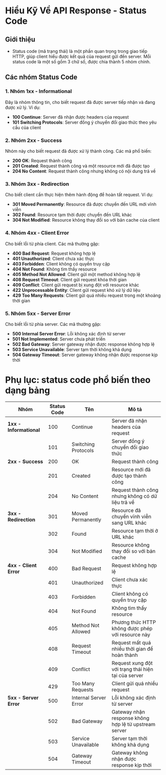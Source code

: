 # Hiểu Kỹ Về API Response - Status Code

## Giới thiệu
- Status code (mã trạng thái) là một phần quan trọng trong giao tiếp HTTP, giúp client hiểu được kết quả của request gửi đến server. Mỗi status code là một số gồm 3 chữ số, được chia thành 5 nhóm chính.

## Các nhóm Status Code

### 1. Nhóm 1xx - Informational
Đây là nhóm thông tin, cho biết request đã được server tiếp nhận và đang được xử lý. Ví dụ:
- **100 Continue**: Server đã nhận được headers của request
- **101 Switching Protocols**: Server đồng ý chuyển đổi giao thức theo yêu cầu của client

### 2. Nhóm 2xx - Success 
Nhóm này cho biết request đã được xử lý thành công. Các mã phổ biến:
- **200 OK**: Request thành công
- **201 Created**: Request thành công và một resource mới đã được tạo
- **204 No Content**: Request thành công nhưng không có nội dung trả về

### 3. Nhóm 3xx - Redirection
Cho biết client cần thực hiện thêm hành động để hoàn tất request. Ví dụ:
- **301 Moved Permanently**: Resource đã được chuyển đến URL mới vĩnh viễn
- **302 Found**: Resource tạm thời được chuyển đến URL khác
- **304 Not Modified**: Resource không thay đổi so với bản cache của client

### 4. Nhóm 4xx - Client Error
Cho biết lỗi từ phía client. Các mã thường gặp:
- **400 Bad Request**: Request không hợp lệ
- **401 Unauthorized**: Client chưa xác thực
- **403 Forbidden**: Client không có quyền truy cập
- **404 Not Found**: Không tìm thấy resource
- **405 Method Not Allowed**: Client gửi một method không hợp lệ
- **408 Request Timeout**: Client gửi request khóa thời gian
- **409 Conflict**: Client gửi request bị xung đột với resource khác
- **422 Unprocessable Entity**: Client gửi request khó xử lý dữ liệu
- **429 Too Many Requests**: Client gửi quá nhiều request trong một khoảng thời gian

### 5. Nhóm 5xx - Server Error
Cho biết lỗi từ phía server. Các mã thường gặp:
- **500 Internal Server Error**: Lỗi không xác định từ server
- **501 Not Implemented**: Server chưa phát triển
- **502 Bad Gateway**: Server gateway nhận được response không hợp lệ
- **503 Service Unavailable**: Server tạm thời không khả dụng
- **504 Gateway Timeout**: Server gateway không nhận được response kịp thời

# Phụ lục: status code phổ biến theo dạng bảng

| Nhóm | Status Code | Tên | Mô tả |
|------|-------------|-----|--------|
| **1xx - Informational** | 100 | Continue | Server đã nhận headers của request |
| | 101 | Switching Protocols | Server đồng ý chuyển đổi giao thức |
| **2xx - Success** | 200 | OK | Request thành công |
| | 201 | Created | Resource mới đã được tạo thành công |
| | 204 | No Content | Request thành công nhưng không có dữ liệu trả về |
| **3xx - Redirection** | 301 | Moved Permanently | Resource đã chuyển vĩnh viễn sang URL khác |
| | 302 | Found | Resource tạm thời ở URL khác |
| | 304 | Not Modified | Resource không thay đổi so với bản cache |
| **4xx - Client Error** | 400 | Bad Request | Request không hợp lệ |
| | 401 | Unauthorized | Client chưa xác thực |
| | 403 | Forbidden | Client không có quyền truy cập |
| | 404 | Not Found | Không tìm thấy resource |
| | 405 | Method Not Allowed | Phương thức HTTP không được phép với resource này |
| | 408 | Request Timeout | Request mất quá nhiều thời gian để hoàn thành |
| | 409 | Conflict | Request xung đột với trạng thái hiện tại của server |
| | 429 | Too Many Requests | Client gửi quá nhiều request |
| **5xx - Server Error** | 500 | Internal Server Error | Lỗi không xác định từ server |
| | 502 | Bad Gateway | Gateway nhận response không hợp lệ từ upstream server |
| | 503 | Service Unavailable | Server tạm thời không khả dụng |
| | 504 | Gateway Timeout | Gateway không nhận được response kịp thời |
